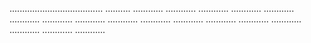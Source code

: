 ..................................... ..........
............
............
............
............
............
............
............
............
............
............
............
............
............
............
............
............
............


